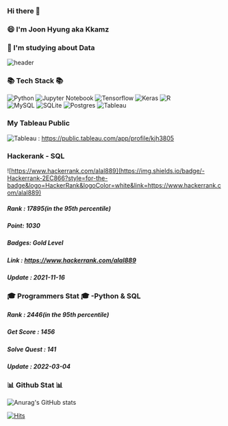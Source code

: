 ### Hi there 👋
### 😄 I'm Joon Hyung aka Kkamz
### 🤔 I'm studying about Data 

<!--
**Kkamz/Kkamz** is a ✨ _special_ ✨ repository because its `README.md` (this file) appears on your GitHub profile.

Here are some ideas to get you started:
- 🔭 I’m currently working on ...
- 🌱 I’m currently learning ...
- 👯 I’m looking to collaborate on ...
- 🤔 I’m looking for help with ...
- 💬 Ask me about ...
- 📫 How to reach me: ...
- 😄 Pronouns: ...
- ⚡ Fun fact: ...
-->

![header](https://capsule-render.vercel.app/api?type=wave&color=auto&height=300&section=header&text=🌠Kkamz☄&fontSize=90)


### 📚 Tech Stack 📚

   ![Python](https://img.shields.io/badge/python-3670A0?style=for-the-badge&logo=python&logoColor=ffdd54)
   ![Jupyter Notebook](https://img.shields.io/badge/jupyter-%23FA0F00.svg?style=for-the-badge&logo=jupyter&logoColor=white)
   ![Tensorflow](https://img.shields.io/badge/tensorflow-FF6F00?style=for-the-badge&logo=Tensorflow&logoColor=white)
   ![Keras](https://img.shields.io/badge/keras-D00000?style=for-the-badge&logo=Keras&logoColor=white)
	![R](https://img.shields.io/badge/r-%23276DC3.svg?style=for-the-badge&logo=r&logoColor=white)
<br>
  ![MySQL](https://img.shields.io/badge/mysql-%2300f.svg?style=for-the-badge&logo=mysql&logoColor=white)
 	 ![SQLite](https://img.shields.io/badge/sqlite-%2307405e.svg?style=for-the-badge&logo=sqlite&logoColor=white)
 	 ![Postgres](https://img.shields.io/badge/postgres-%23316192.svg?style=for-the-badge&logo=postgresql&logoColor=white)
	![Tableau](https://img.shields.io/badge/tableau-E97627?style=for-the-badge&logo=Tableau&logoColor=white)
	
### My Tableau Public
![Tableau](https://img.shields.io/badge/tableau-E97627?style=for-the-badge&logo=Tableau&logoColor=white) : https://public.tableau.com/app/profile/kjh3805

### Hackerank - SQL
  ![https://www.hackerrank.com/alal889](https://img.shields.io/badge/-Hackerrank-2EC866?style=for-the-badge&logo=HackerRank&logoColor=white&link=https://www.hackerrank.com/alal889)
  ##### Rank : 17895(in the 95th percentile)
  ##### Point: 1030
  ##### Badges: Gold Level
  ##### Link : https://www.hackerrank.com/alal889
  ##### Update : 2021-11-16
  
### 🎓 Programmers Stat 🎓 -Python & SQL
   
   ##### Rank : 2446(in the 95th percentile)
   ##### Get Score : 1456
   ##### Solve Quest : 141
   ##### Update : 2022-03-04

### 📊 Github Stat 📊
![Anurag's GitHub stats](https://github-readme-stats.vercel.app/api?username=kkamz&&show_icons=true&theme=dracula)


[![Hits](https://hits.seeyoufarm.com/api/count/incr/badge.svg?url=https%3A%2F%2Fgithub.com%2FKkamz&count_bg=%2379C83D&title_bg=%23555555&icon=algolia.svg&icon_color=%23E7E7E7&title=hits&edge_flat=false)](https://hits.seeyoufarm.com)
